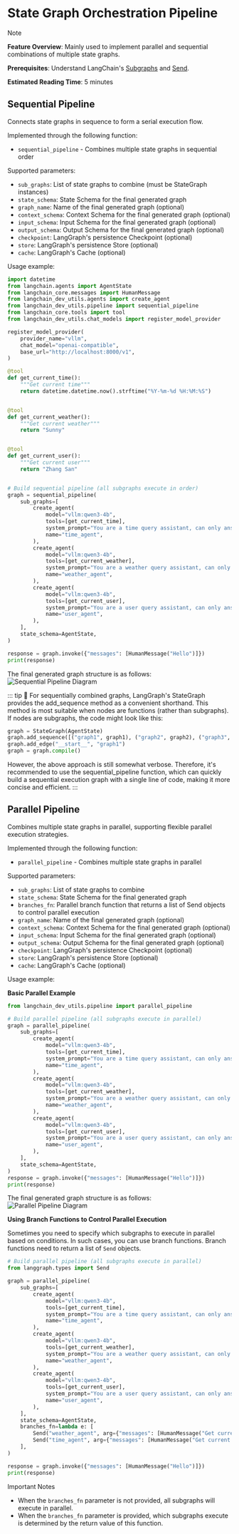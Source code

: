 # State Graph Orchestration Pipeline

> [!NOTE]
>
> **Feature Overview**: Mainly used to implement parallel and sequential combinations of multiple state graphs.
>
> **Prerequisites**: Understand LangChain's [Subgraphs](https://docs.langchain.com/oss/python/langgraph/use-subgraphs) and [Send](https://docs.langchain.com/oss/python/langgraph/graph-api#send).
>
> **Estimated Reading Time**: 5 minutes

## Sequential Pipeline

Connects state graphs in sequence to form a serial execution flow.

Implemented through the following function:

- `sequential_pipeline` - Combines multiple state graphs in sequential order

Supported parameters:

- `sub_graphs`: List of state graphs to combine (must be StateGraph instances)
- `state_schema`: State Schema for the final generated graph
- `graph_name`: Name of the final generated graph (optional)
- `context_schema`: Context Schema for the final generated graph (optional)
- `input_schema`: Input Schema for the final generated graph (optional)
- `output_schema`: Output Schema for the final generated graph (optional)
- `checkpoint`: LangGraph's persistence Checkpoint (optional)
- `store`: LangGraph's persistence Store (optional)
- `cache`: LangGraph's Cache (optional)

Usage example:

```python
import datetime
from langchain.agents import AgentState
from langchain_core.messages import HumanMessage
from langchain_dev_utils.agents import create_agent
from langchain_dev_utils.pipeline import sequential_pipeline
from langchain_core.tools import tool
from langchain_dev_utils.chat_models import register_model_provider

register_model_provider(
    provider_name="vllm",
    chat_model="openai-compatible",
    base_url="http://localhost:8000/v1",
)

@tool
def get_current_time():
    """Get current time"""
    return datetime.datetime.now().strftime("%Y-%m-%d %H:%M:%S")


@tool
def get_current_weather():
    """Get current weather"""
    return "Sunny"


@tool
def get_current_user():
    """Get current user"""
    return "Zhang San"


# Build sequential pipeline (all subgraphs execute in order)
graph = sequential_pipeline(
    sub_graphs=[
        create_agent(
            model="vllm:qwen3-4b",
            tools=[get_current_time],
            system_prompt="You are a time query assistant, can only answer current time. If the question is unrelated to time, please directly reply that you cannot answer",
            name="time_agent",
        ),
        create_agent(
            model="vllm:qwen3-4b",
            tools=[get_current_weather],
            system_prompt="You are a weather query assistant, can only answer current weather. If the question is unrelated to weather, please directly reply that you cannot answer",
            name="weather_agent",
        ),
        create_agent(
            model="vllm:qwen3-4b",
            tools=[get_current_user],
            system_prompt="You are a user query assistant, can only answer current user. If the question is unrelated to user, please directly reply that you cannot answer",
            name="user_agent",
        ),
    ],
    state_schema=AgentState,
)

response = graph.invoke({"messages": [HumanMessage("Hello")]})
print(response)
```

The final generated graph structure is as follows:
![Sequential Pipeline Diagram](/img/sequential.png)

::: tip 📝
For sequentially combined graphs, LangGraph's StateGraph provides the add_sequence method as a convenient shorthand. This method is most suitable when nodes are functions (rather than subgraphs). If nodes are subgraphs, the code might look like this:

```python
graph = StateGraph(AgentState)
graph.add_sequence([("graph1", graph1), ("graph2", graph2), ("graph3", graph3)])
graph.add_edge("__start__", "graph1")
graph = graph.compile()
```

However, the above approach is still somewhat verbose. Therefore, it's recommended to use the sequential_pipeline function, which can quickly build a sequential execution graph with a single line of code, making it more concise and efficient.
:::

## Parallel Pipeline

Combines multiple state graphs in parallel, supporting flexible parallel execution strategies.

Implemented through the following function:

- `parallel_pipeline` - Combines multiple state graphs in parallel

Supported parameters:

- `sub_graphs`: List of state graphs to combine
- `state_schema`: State Schema for the final generated graph
- `branches_fn`: Parallel branch function that returns a list of Send objects to control parallel execution
- `graph_name`: Name of the final generated graph (optional)
- `context_schema`: Context Schema for the final generated graph (optional)
- `input_schema`: Input Schema for the final generated graph (optional)
- `output_schema`: Output Schema for the final generated graph (optional)
- `checkpoint`: LangGraph's persistence Checkpoint (optional)
- `store`: LangGraph's persistence Store (optional)
- `cache`: LangGraph's Cache (optional)

Usage example:

**Basic Parallel Example**

```python
from langchain_dev_utils.pipeline import parallel_pipeline

# Build parallel pipeline (all subgraphs execute in parallel)
graph = parallel_pipeline(
    sub_graphs=[
        create_agent(
            model="vllm:qwen3-4b",
            tools=[get_current_time],
            system_prompt="You are a time query assistant, can only answer current time. If the question is unrelated to time, please directly reply that you cannot answer",
            name="time_agent",
        ),
        create_agent(
            model="vllm:qwen3-4b",
            tools=[get_current_weather],
            system_prompt="You are a weather query assistant, can only answer current weather. If the question is unrelated to weather, please directly reply that you cannot answer",
            name="weather_agent",
        ),
        create_agent(
            model="vllm:qwen3-4b",
            tools=[get_current_user],
            system_prompt="You are a user query assistant, can only answer current user. If the question is unrelated to user, please directly reply that you cannot answer",
            name="user_agent",
        ),
    ],
    state_schema=AgentState,
)
response = graph.invoke({"messages": [HumanMessage("Hello")]})
print(response)
```

The final generated graph structure is as follows:
![Parallel Pipeline Diagram](/img/parallel.png)

**Using Branch Functions to Control Parallel Execution**

Sometimes you need to specify which subgraphs to execute in parallel based on conditions. In such cases, you can use branch functions.
Branch functions need to return a list of `Send` objects.

```python
# Build parallel pipeline (all subgraphs execute in parallel)
from langgraph.types import Send

graph = parallel_pipeline(
    sub_graphs=[
        create_agent(
            model="vllm:qwen3-4b",
            tools=[get_current_time],
            system_prompt="You are a time query assistant, can only answer current time. If the question is unrelated to time, please directly reply that you cannot answer",
            name="time_agent",
        ),
        create_agent(
            model="vllm:qwen3-4b",
            tools=[get_current_weather],
            system_prompt="You are a weather query assistant, can only answer current weather. If the question is unrelated to weather, please directly reply that you cannot answer",
            name="weather_agent",
        ),
        create_agent(
            model="vllm:qwen3-4b",
            tools=[get_current_user],
            system_prompt="You are a user query assistant, can only answer current user. If the question is unrelated to user, please directly reply that you cannot answer",
            name="user_agent",
        ),
    ],
    state_schema=AgentState,
    branches_fn=lambda e: [
        Send("weather_agent", arg={"messages": [HumanMessage("Get current New York weather")]}),
        Send("time_agent", arg={"messages": [HumanMessage("Get current time")]}),
    ],
)

response = graph.invoke({"messages": [HumanMessage("Hello")]})
print(response)
```

Important Notes

- When the `branches_fn` parameter is not provided, all subgraphs will execute in parallel.
- When the `branches_fn` parameter is provided, which subgraphs execute is determined by the return value of this function.
